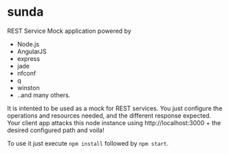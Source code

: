 # sunda
REST Service Mock application powered by 

* Node.js
* AngularJS
* express
* jade
* nfconf
* q
* winston
* ..and many others.

It is intented to be used as a mock for REST services. You just configure the operations and resources needed, and the different response expected. Your client app attacks this node instance using http://localhost:3000 + the desired configured path and voila!

To use it just execute `npm install` followed by `npm start`.
